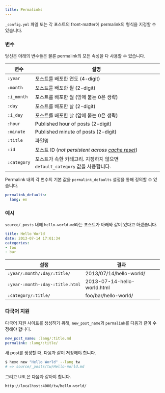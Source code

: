 ```yaml
---
title: Permalinks
---
```

`_config.yml` 파일 또는 각 포스트의 front-matter에 permalink의 형식을 지정할 수 있습니다.

### 변수

당신은 아래의 변수들은 물론 permalink의 모든 속성을 다 사용할 수 있습니다.

변수 | 설명
--- | ---
`:year` | 포스트를 배포한 연도 (4-digit)
`:month` | 포스트를 배포한 월 (2-digit)
`:i_month` | 포스트를 배포한 월 (앞에 붙는 0은 생략)
`:day` | 포스트를 배포한 날 (2-digit)
`:i_day` | 포스트를 배포한 날 (앞에 붙는 0은 생략)
`:hour` | Published hour of posts (2-digit)
`:minute` | Published minute of posts (2-digit)
`:title` | 파일명
`:id` | 포스트 ID (_not persistent across [cache reset](/ko/docs/commands#clean)_)
`:category` | 포스트가 속한 카테고리. 지정하지 않으면 `default_category` 값을 사용합니다.

Permalink 내의 각 변수의 기본 값을 `permalink_defaults` 설정을 통해 정의할 수 있습니다.

``` yaml
permalink_defaults:
  lang: en
```

### 예시

`source/_posts` 내에 `hello-world.md`라는 포스트가 아래와 같이 있다고 하겠습니다.

``` yaml
title: Hello World
date: 2013-07-14 17:01:34
categories:
- foo
- bar
```

설정 | 결과
--- | ---
`:year/:month/:day/:title/` | 2013/07/14/hello-world/
`:year-:month-:day-:title.html` | 2013-07-14-hello-world.html
`:category/:title/` | foo/bar/hello-world/

### 다국어 지원

다국어 지원 사이트를 생성하기 위해, `new_post_name`과 `permalink`를 다음과 같이 수정해야 합니다.

``` yaml
new_post_name: :lang/:title.md
permalink: :lang/:title/
```

새 post를 생성할 때, 다음과 같이 저장해야 합니다.

``` bash
$ hexo new "Hello World" --lang tw
# => source/_posts/tw/Hello-World.md
```

그리고 URL은 다음과 같아야 합니다.

``` plain
http://localhost:4000/tw/hello-world/
```

